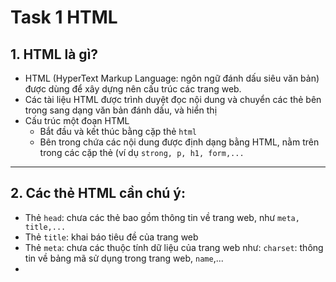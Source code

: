 # Task 1 HTML

## 1. HTML là gì?
- HTML (HyperText Markup Language: ngôn ngữ đánh dấu siêu văn bản) được dùng để xây dựng nên cấu trúc các trang web. 
- Các tài liệu HTML được trình duyệt đọc nội dung và chuyển các thẻ bên trong sang dạng văn bản đánh dấu, và hiển thị
- Cấu trúc một đoạn HTML
  - Bắt đầu và kết thúc bằng cặp thẻ <code>html</code>
  - Bên trong chứa các nội dung được định dạng bằng HTML, nằm trên trong các cặp thẻ (ví dụ <code>strong, p, h1, form,...</code>
-------------
## 2. Các thẻ HTML cần chú ý:
- Thẻ <code>head</code>: chưa các thẻ bao gồm thông tin về trang web, như <code>meta, title,...</code>
- Thẻ <code>title</code>: khai báo tiêu đề của trang web
- Thẻ <code>meta</code>: chưa các thuộc tính dữ liệu của trang web như: <code>charset</code>: thông tin về bảng mã sử dụng trong trang web, <code>name</code>,...
- 
